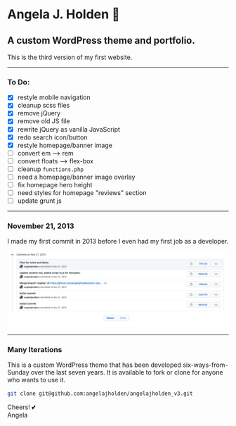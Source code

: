 # Angela J. Holden :maple_leaf:

## A custom WordPress theme and portfolio.

This is the third version of my first website.

---

### To Do:

-   [x] restyle mobile navigation
-   [x] cleanup scss files
-   [x] remove jQuery
-   [x] remove old JS file
-   [x] rewrite jQuery as vanilla JavaScript
-   [x] redo search icon/button
-   [x] restyle homepage/banner image
-   [ ] convert em --> rem
-   [ ] convert floats --> flex-box
-   [ ] cleanup `functions.php`
-   [ ] need a homepage/banner image overlay
-   [ ] fix homepage hero height
-   [ ] need styles for homepage "reviews" section
-   [ ] update grunt js

---

### November 21, 2013

I made my first commit in 2013 before I even had my first job as a developer.

![Initial Git Commit](/images/initial-commit.png)

---

### Many Iterations

This is a custom WordPress theme that has been developed six-ways-from-Sunday over the last seven years. It is available to fork or clone for anyone who wants to use it.

```bash
git clone git@github.com:angelajholden/angelajholden_v3.git
```

Cheers! :two_hearts:  
Angela
